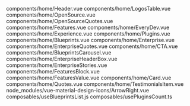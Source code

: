 components/home/Header.vue
components/home/LogosTable.vue
components/home/OpenSource.vue
components/home/OpenSourceQuotes.vue
components/home/Features.vue
components/home/EveryDev.vue
components/home/Experience.vue
components/home/Plugins.vue
components/home/Blueprints.vue
components/home/Enterprise.vue
components/home/EnterpriseQuotes.vue
components/home/CTA.vue
components/home/BlueprintsCarousel.vue
components/home/EnterpriseHeaderBox.vue
components/home/EnterpriseStories.vue
components/home/FeaturesBlock.vue
components/home/FeaturesValue.vue
components/home/Card.vue
components/home/Quotes.vue
components/home/TestimonialsItem.vue
node_modules/vue-material-design-icons/ArrowRight.vue
composables/useBlueprintsList.js
composables/usePluginsCount.ts
